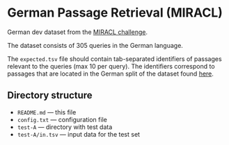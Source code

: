 German Passage Retrieval (MIRACL)
=====================================

German dev dataset from the [MIRACL challenge](https://project-miracl.github.io).

The dataset consists of 305 queries in the German language.

The `expected.tsv` file should contain tab-separated identifiers of passages relevant to the queries (max 10 per query). The identifiers correspond to passages that are located in the German split of the dataset found [here](https://huggingface.co/datasets/miracl/miracl-corpus).

Directory structure
-------------------

* `README.md` — this file
* `config.txt` — configuration file
* `test-A` — directory with test data
* `test-A/in.tsv` — input data for the test set
